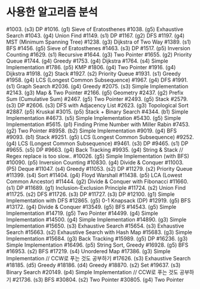 # 사용한 알고리즘 분석

#1003. (s3) DP
#1016. (g1) Sieve of Eratosthenes
#1038. (g5) Exhaustive Search
#1043. (g4) Union Find
#1149. (s1) DP
#1167. (g2) DFS
#1197. (g4) MST (Minimum Spanning Tree)
#1238. (g3) Dijkstra of Two Way
#1389. (s1) BFS
#1456. (g5) Sieve of Eratosthenes
#1463. (s3) DP
#1517. (p5) Inversion Counting
#1629. (s1) Recursive
#1644. (g3) Two Pointer
#1655. (g2) Priority Queue
#1744. (g4) Greedy
#1753. (g4) Dijkstra
#1764. (s4) Simple Implementation
#1786. (p5) KMP
#1806. (g4) Two Pointer
#1916. (g4) Dijkstra
#1918. (g2) Stack
#1927. (s2) Priority Queue
#1931. (s1) Greedy
#1958. (g4) LCS (Longest Common Subsequence)
#1967. (g4) DFS
#1991. (s1) Graph Search
#2036. (g4) Greedy
#2075. (s3) Simple Implementation
#2143. (g3) Map & Two Pointer
#2166. (g5) Geometry
#2437. (g2) Prefix Sum (Cumulative Sum)
#2467. (g5) Two Pointer
#2493. (g5) Stack
#2579. (s3) DP
#2606. (s3) DFS with Adjacency List
#2623. (g3) Topological Sort
#2887. (p5) Kruskal
#3015. (p5) Stack + Binary Search
#4344. (b1) Simple Implementation
#4673. (s5) Simple Implementation
#5430. (g5) Simple Implementation
#5615. (p1) Finding Prime Number with Miller Rabin
#7453. (g2) Two Pointer
#8958. (b2) Simple Implementation
#9019. (g4) BFS
#9093. (b1) Stack
#9251. (g5) LCS (Longest Common Subsequence)
#9252. (g4) LCS (Longest Common Subsequence)
#9461. (s3) DP
#9465. (s1) DP
#9655. (s5) DP
#9663. (g4) Back Tracking
#9935. (g4) String & Stack // Regex replace is too slow..
#10026. (g5) Simple Implementation (with BFS)
#10090. (p5) Inversion Counting
#10830. (g4) Divide & Conquer
#11003. (P5) Deque
#11047. (s4) Greedy
#11053. (s2) DP
#11279. (s2) Priority Queue
#11399. (s4) Sort
#11404. (g4) Floyd Warshall
#11438. (p5) LCA (Lowest Common Ancestor)
#11444. (g2) Divide & Conquer with Fibonacci
#11660. (s1) DP
#11689. (g1) Inclusion-Exclusion Principle
#11724. (s2) Union Find
#11725. (s2) DFS
#11726. (s3) DP
#11727. (s3) DP
#12100. (g1) Simple Implementation with DFS
#12865. (g5) 0-1 Knapsack (DP)
#12919. (g5) BFS
#13172. (g4) Divide & Conquer
#13549. (g5) BFS
#14543. (g5) Simple Implementation
#14719. (g5) Two Pointer
#14499. (g4) Simple Implementation
#14500. (g4) Simple Implementation
#14890. (g3) Simple Implementation
#15650. (s3) Exhaustive Search
#15654. (s3) Exhaustive Search
#15663. (s2) Exhaustive Search with Hash Map
#15683. (g3) Simple Implementation
#15684. (g3) Back Tracking
#15989. (g5) DP
#16236. (g3) Simple Implementation
#16496. (p5) String Sort, Greedy
#16928. (g5) BFS
#16953. (s2) BFS
#17219. (s4) Unordered Map
#17386. (g3) Simple Implementation // CCW로 푸는 것도 공부하기
#17626. (s3) Exhaustive Search
#18185. (d5) Greedy
#18186. (d4) Greedy
#18870. (s2) Set
#19637. (s3) Binary Search
#20149. (p4) Simple Implementation // CCW로 푸는 것도 공부하기
#21736. (s3) BFS
#30804. (s2) Two Pointer
#30805. (g4) Two Pointer
